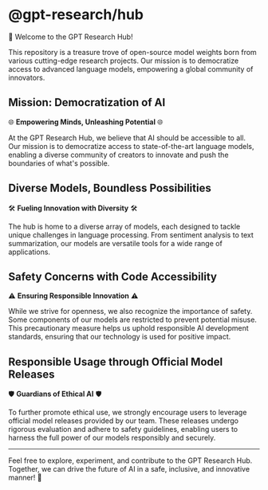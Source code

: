 # @gpt-research/hub

🔬 Welcome to the GPT Research Hub! 

This repository is a treasure trove of open-source model weights born from various cutting-edge research projects. Our mission is to democratize access to advanced language models, empowering a global community of innovators.

## Mission: Democratization of AI

🌐 **Empowering Minds, Unleashing Potential** 🌐

At the GPT Research Hub, we believe that AI should be accessible to all. Our mission is to democratize access to state-of-the-art language models, enabling a diverse community of creators to innovate and push the boundaries of what's possible.

## Diverse Models, Boundless Possibilities

🛠️ **Fueling Innovation with Diversity** 🛠️

The hub is home to a diverse array of models, each designed to tackle unique challenges in language processing. From sentiment analysis to text summarization, our models are versatile tools for a wide range of applications.

## Safety Concerns with Code Accessibility

⚠️ **Ensuring Responsible Innovation** ⚠️

While we strive for openness, we also recognize the importance of safety. Some components of our models are restricted to prevent potential misuse. This precautionary measure helps us uphold responsible AI development standards, ensuring that our technology is used for positive impact.

## Responsible Usage through Official Model Releases

🛡️ **Guardians of Ethical AI** 🛡️

To further promote ethical use, we strongly encourage users to leverage official model releases provided by our team. These releases undergo rigorous evaluation and adhere to safety guidelines, enabling users to harness the full power of our models responsibly and securely.

---

Feel free to explore, experiment, and contribute to the GPT Research Hub. Together, we can drive the future of AI in a safe, inclusive, and innovative manner! 🚀